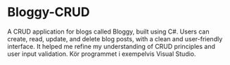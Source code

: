 # Bloggy-CRUD

A CRUD application for blogs called Bloggy, built using C#. Users can create, read, update, and delete blog posts, with a clean and user-friendly interface. It helped me refine my understanding of CRUD principles and user input validation.
Kör programmet i exempelvis Visual Studio.
